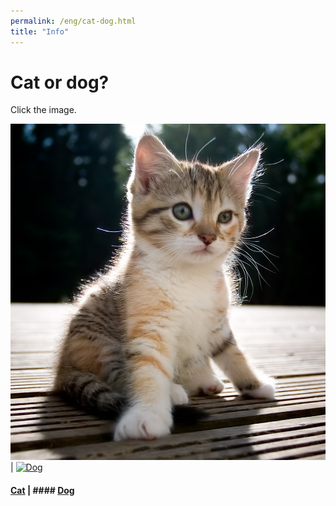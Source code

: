 ```yaml
---
permalink: /eng/cat-dog.html
title: "Info"
---
```


#  Cat or dog?

Click the image.

[![Cat](/pic/cat.jpg)](https://uitpsypro.github.io/2/eng/c/info)  | [![Dog](/pic/dog.jpg)](https://uitpsypro.github.io/2/eng/d/info) 

#### [Cat](https://uitpsypro.github.io/2/eng/c/info) | #### [Dog](https://uitpsypro.github.io/2/eng/d/info)

